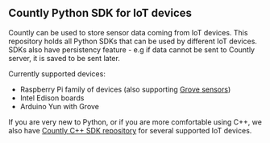 ## Countly Python SDK for IoT devices

Countly can be used to store sensor data coming from IoT devices. This repository holds all Python SDKs that can be used by different IoT devices. SDKs also have persistency feature - e.g if data cannot be sent to Countly server, it is saved to be sent later. 

Currently supported devices: 

* Raspberry Pi family of devices (also supporting [Grove sensors](http://www.dexterindustries.com/GrovePi/supported-sensors/)) 
* Intel Edison boards
* Arduino Yun with Grove 

If you are very new to Python, or if you are more comfortable using C++, we also have [Countly C++ SDK repository](https://github.com/Countly/countly-sdk-iot-cpp/) for several supported IoT devices. 
